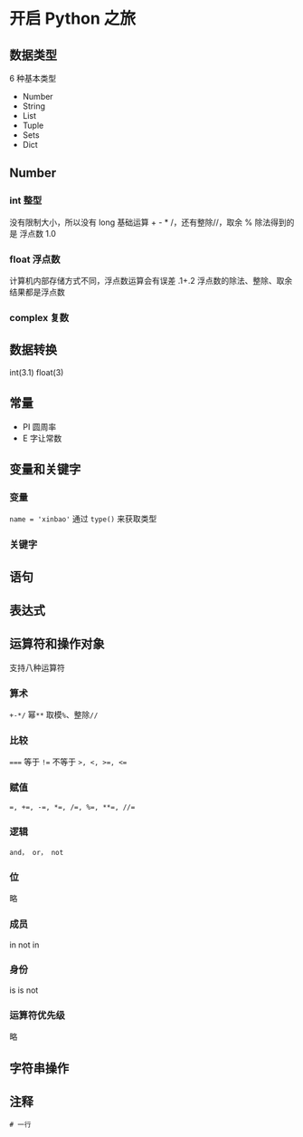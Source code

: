 # 开启 Python 之旅

## 数据类型

6 种基本类型

-   Number
-   String
-   List
-   Tuple
-   Sets
-   Dict

## Number

### int 整型

没有限制大小，所以没有 long
基础运算 + - \* /，还有整除//，取余 %
除法得到的是 浮点数 1.0

### float 浮点数

计算机内部存储方式不同，浮点数运算会有误差
.1+.2
浮点数的除法、整除、取余结果都是浮点数

### complex 复数

## 数据转换

int(3.1)
float(3)

## 常量

-   PI 圆周率
-   E 字让常数

## 变量和关键字

### 变量

`name = 'xinbao'`
通过 `type()` 来获取类型

### 关键字

## 语句

## 表达式

## 运算符和操作对象

支持八种运算符

### 算术

`+-*/`
幂`**`
取模`%`、整除`//`

### 比较

`===` 等于
`!=` 不等于
`>, <, >=, <=`

### 赋值

`=, +=, -=, *=, /=, %=, **=, //=`

### 逻辑

`and， or， not`

### 位

略

### 成员

in
not in

### 身份

is
is not

### 运算符优先级

略

## 字符串操作

## 注释

`# 一行`
